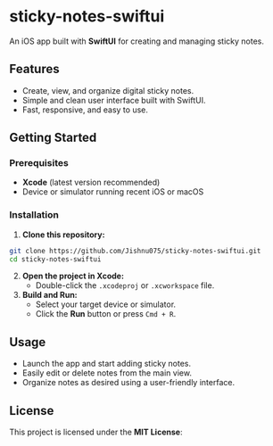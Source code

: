 # sticky-notes-swiftui

An iOS app built with **SwiftUI** for creating and managing sticky notes.

## Features

- Create, view, and organize digital sticky notes.
- Simple and clean user interface built with SwiftUI.
- Fast, responsive, and easy to use.


## Getting Started

### Prerequisites

- **Xcode** (latest version recommended)
- Device or simulator running recent iOS or macOS


### Installation

1. **Clone this repository:**

```bash
git clone https://github.com/Jishnu075/sticky-notes-swiftui.git
cd sticky-notes-swiftui
```

2. **Open the project in Xcode:**
    - Double-click the `.xcodeproj` or `.xcworkspace` file.
3. **Build and Run:**
    - Select your target device or simulator.
    - Click the **Run** button or press `Cmd + R`.

## Usage

- Launch the app and start adding sticky notes.
- Easily edit or delete notes from the main view.
- Organize notes as desired using a user-friendly interface.


## License

This project is licensed under the **MIT License**:
